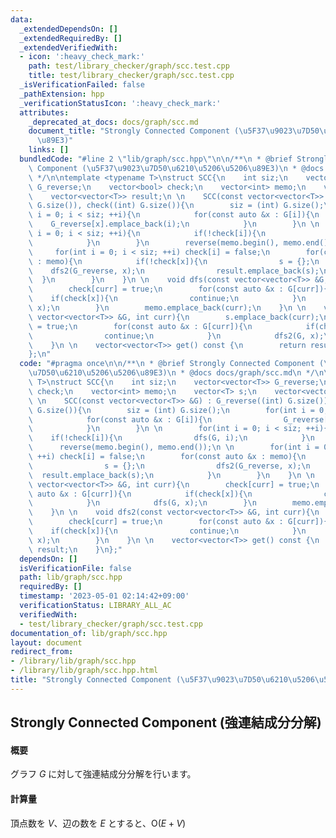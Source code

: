 ```yaml
---
data:
  _extendedDependsOn: []
  _extendedRequiredBy: []
  _extendedVerifiedWith:
  - icon: ':heavy_check_mark:'
    path: test/library_checker/graph/scc.test.cpp
    title: test/library_checker/graph/scc.test.cpp
  _isVerificationFailed: false
  _pathExtension: hpp
  _verificationStatusIcon: ':heavy_check_mark:'
  attributes:
    _deprecated_at_docs: docs/graph/scc.md
    document_title: "Strongly Connected Component (\u5F37\u9023\u7D50\u6210\u5206\u5206\
      \u89E3)"
    links: []
  bundledCode: "#line 2 \"lib/graph/scc.hpp\"\n\n/**\n * @brief Strongly Connected\
    \ Component (\u5F37\u9023\u7D50\u6210\u5206\u5206\u89E3)\n * @docs docs/graph/scc.md\n\
    \ */\n\ntemplate <typename T>\nstruct SCC{\n    int siz;\n    vector<vector<T>>\
    \ G_reverse;\n    vector<bool> check;\n    vector<int> memo;\n    vector<T> s;\n\
    \    vector<vector<T>> result;\n \n    SCC(const vector<vector<T>> &G) : G_reverse((int)\
    \ G.size()), check((int) G.size()){\n        siz = (int) G.size();\n        for(int\
    \ i = 0; i < siz; ++i){\n            for(const auto &x : G[i]){\n            \
    \    G_reverse[x].emplace_back(i);\n            }\n        }\n \n        for(int\
    \ i = 0; i < siz; ++i){\n            if(!check[i]){\n                dfs(G, i);\n\
    \            }\n        }\n        reverse(memo.begin(), memo.end());\n \n   \
    \     for(int i = 0; i < siz; ++i) check[i] = false;\n        for(const auto &x\
    \ : memo){\n            if(!check[x]){\n                s = {};\n            \
    \    dfs2(G_reverse, x);\n                result.emplace_back(s);\n          \
    \  }\n        }\n    }\n \n    void dfs(const vector<vector<T>> &G, int curr){\n\
    \        check[curr] = true;\n        for(const auto &x : G[curr]){\n        \
    \    if(check[x]){\n                continue;\n            }\n            dfs(G,\
    \ x);\n        }\n        memo.emplace_back(curr);\n    }\n \n    void dfs2(const\
    \ vector<vector<T>> &G, int curr){\n        s.emplace_back(curr);\n        check[curr]\
    \ = true;\n        for(const auto &x : G[curr]){\n            if(check[x]){\n\
    \                continue;\n            }\n            dfs2(G, x);\n        }\n\
    \    }\n \n    vector<vector<T>> get() const {\n        return result;\n    }\n\
    };\n"
  code: "#pragma once\n\n/**\n * @brief Strongly Connected Component (\u5F37\u9023\
    \u7D50\u6210\u5206\u5206\u89E3)\n * @docs docs/graph/scc.md\n */\n\ntemplate <typename\
    \ T>\nstruct SCC{\n    int siz;\n    vector<vector<T>> G_reverse;\n    vector<bool>\
    \ check;\n    vector<int> memo;\n    vector<T> s;\n    vector<vector<T>> result;\n\
    \ \n    SCC(const vector<vector<T>> &G) : G_reverse((int) G.size()), check((int)\
    \ G.size()){\n        siz = (int) G.size();\n        for(int i = 0; i < siz; ++i){\n\
    \            for(const auto &x : G[i]){\n                G_reverse[x].emplace_back(i);\n\
    \            }\n        }\n \n        for(int i = 0; i < siz; ++i){\n        \
    \    if(!check[i]){\n                dfs(G, i);\n            }\n        }\n  \
    \      reverse(memo.begin(), memo.end());\n \n        for(int i = 0; i < siz;\
    \ ++i) check[i] = false;\n        for(const auto &x : memo){\n            if(!check[x]){\n\
    \                s = {};\n                dfs2(G_reverse, x);\n              \
    \  result.emplace_back(s);\n            }\n        }\n    }\n \n    void dfs(const\
    \ vector<vector<T>> &G, int curr){\n        check[curr] = true;\n        for(const\
    \ auto &x : G[curr]){\n            if(check[x]){\n                continue;\n\
    \            }\n            dfs(G, x);\n        }\n        memo.emplace_back(curr);\n\
    \    }\n \n    void dfs2(const vector<vector<T>> &G, int curr){\n        s.emplace_back(curr);\n\
    \        check[curr] = true;\n        for(const auto &x : G[curr]){\n        \
    \    if(check[x]){\n                continue;\n            }\n            dfs2(G,\
    \ x);\n        }\n    }\n \n    vector<vector<T>> get() const {\n        return\
    \ result;\n    }\n};"
  dependsOn: []
  isVerificationFile: false
  path: lib/graph/scc.hpp
  requiredBy: []
  timestamp: '2023-05-01 02:14:42+09:00'
  verificationStatus: LIBRARY_ALL_AC
  verifiedWith:
  - test/library_checker/graph/scc.test.cpp
documentation_of: lib/graph/scc.hpp
layout: document
redirect_from:
- /library/lib/graph/scc.hpp
- /library/lib/graph/scc.hpp.html
title: "Strongly Connected Component (\u5F37\u9023\u7D50\u6210\u5206\u5206\u89E3)"
---
```

## Strongly Connected Component (強連結成分分解)

#### 概要

グラフ $G$ に対して強連結成分分解を行います。

#### 計算量

頂点数を $V$、辺の数を $E$ とすると、$\mathrm{O}(E + V)$
